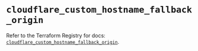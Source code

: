 # `cloudflare_custom_hostname_fallback_origin`

Refer to the Terraform Registry for docs: [`cloudflare_custom_hostname_fallback_origin`](https://registry.terraform.io/providers/cloudflare/cloudflare/5.0.0/docs/resources/custom_hostname_fallback_origin).
